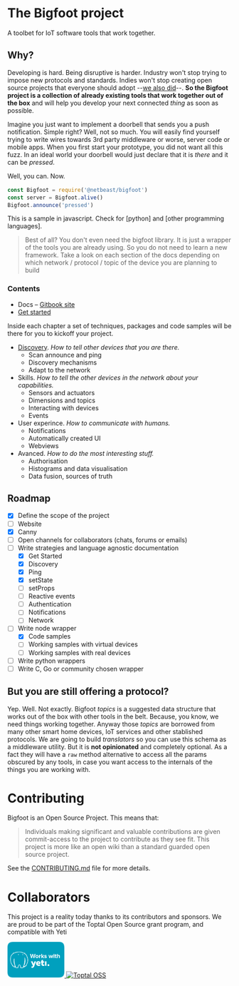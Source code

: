 # The Bigfoot project

A toolbet for IoT software tools that work together.

## Why?

Developing is hard. Being disruptive is harder. Industry won't stop trying to impose new protocols and standards. Indies won't stop creating open source projects that everyone should adopt --[we also did](https://github.com/netbeast/dashboard)--. **So the Bigfoot project is a collection of already existing tools that work together out of the box** and will help you develop your next connected _thing_ as soon as possible.

Imagine you just want to implement a doorbell that sends you a push notification. Simple right? Well, not so much. You will easily find yourself trying to write wires towards 3rd party middleware or worse, server code or mobile apps. When you first start your prototype, you did not want all this fuzz. In an ideal world your doorbell would just declare that it is _there_ and it can be _pressed_.

Well, you can. Now.

```javascript
const Bigfoot = require('@netbeast/bigfoot')
const server = Bigfoot.alive()
Bigfoot.announce('pressed')
```

This is a sample in javascript. Check for \[python\] and \[other programming languages\].

> Best of all? You don't even need the bigfoot library. It is just a wrapper of the tools you are already using.  So you do not need to learn a new framework. Take a look on each section of the docs depending on which network / protocol / topic of the device you are planning to build

### Contents

* Docs – [Gitbook site](https://netbeast.gitbooks.io/bigfoot/)
* [Get started](https://netbeast.gitbooks.io/bigfoot/get-started.html)


Inside each chapter a set of techniques, packages and code samples will be there for you to kickoff your project.

* [Discovery](/chapter1.md). _How to tell other devices that you are there._
  * Scan announce and ping
  * Discovery mechanisms
  * Adapt to the network
* Skills. _How to tell the other devices in the network about your capabilities._
  * Sensors and actuators
  * Dimensions and topics
  * Interacting with devices
  * Events
* User experince. _How to communicate with humans._
  * Notifications
  * Automatically created UI
  * Webviews
* Avanced. _How to do the most interesting stuff._
  * Authorisation
  * Histograms and data visualisation
  * Data fusion, sources of truth

## Roadmap

* [x] Define the scope of the project
* [ ] Website
* [x] Canny
* [ ] Open channels for collaborators \(chats, forums or emails\)
* [ ] Write strategies and language agnostic documentation
  * [x] Get Started
  * [x] Discovery
  * [x] Ping
  * [x] setState
  * [ ] setProps
  * [ ] Reactive events
  * [ ] Authentication
  * [ ] Notifications
  * [ ] Network
* [ ] Write node wrapper
  * [x] Code samples
  * [ ] Working samples with virtual devices
  * [ ] Working samples with real devices
* [ ] Write python wrappers
* [ ] Write C, Go or community chosen wrapper

## But you are still offering a protocol?

Yep. Well. Not exactly. Bigfoot _topics_ is a suggested data structure that works out of the box with other tools in the belt. Because, you know, we need things working together. Anyway those _topics_ are borrowed from many other smart home devices, IoT services and other stablished protocols. We are going to build _translators_ so you can use this schema as a middleware utility. But it is **not opinionated** and completely optional. As a fact they will have a `raw` method alternative to access all the params obscured by any tools, in case you want access to the internals of the things you are working with.

# Contributing

Bigfoot is an Open Source Project. This means that:

> Individuals making significant and valuable contributions are given commit-access to the project to contribute as they see fit. This project is more like an open wiki than a standard guarded open source project.

See the [CONTRIBUTING.md](CONTRIBUTING.md) file for more details.

# Collaborators

This project is a reality today thanks to its contributors and sponsors. 
We are proud to be part of the Toptal Open Source grant program, and compatible with Yeti

<a href="https://getyeti.co" target="_blank">
   <img alt="works with yeti" src="works-with-yeti.png" height="80px" />
</a>

<a href="https://www.toptal.com/" target="_blank">
  <img
    alt="Toptal OSS"
    height="80px"
    src="https://bs-uploads.toptal.io/blackfish-uploads/branding_page/content/logo_example_file/logo_example/412/logo-ef4e3458c482141a5c668b5b0ef49a21.png" />
</a>

